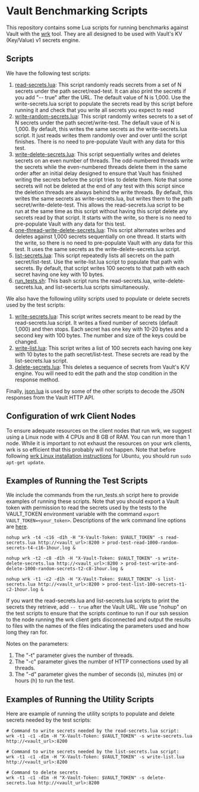 # Vault Benchmarking Scripts
This repository contains some Lua scripts for running benchmarks against Vault with the [wrk](https://github.com/wg/wrk) tool. They are all designed to be used with Vault's KV (Key/Value) v1 secrets engine.

## Scripts
We have the following test scripts:
1. [read-secrets.lua](./read-secrets.lua): This script randomly reads secrets from a set of N secrets under the path secret/read-test. It can also print the secrets if you add "-- true" after the URL. The default value of N is 1,000. Use the write-secrets.lua script to populate the secrets read by this script before running it and check that you write all secrets you expect to read
1. [write-random-secrets.lua](./write-random-secrets.lua): This script randomly writes secrets to a set of N secrets under the path secret/write-test. The default vaue of N is 1,000. By default, this writes the same secrets as the write-secrets.lua script. It just reads writes them randomly over and over until the script finishes. There is no need to pre-populate Vault with any data for this test.
1. [write-delete-secrets.lua](./write-delete-secrets.lua): This script sequentially writes and deletes secrets on an even number of threads.  The odd-numbered threads write the secrets while the even-numbered threads delete them in the same order after an initial delay designed to ensure that Vault has finished writing the secrets before the script tries to delete them. Note that some secrets will not be deleted at the end of any test with this script since the deletion threads are always behind the write threads. By default, this writes the same secrets as write-secrets.lua, but writes them to the path secret/write-delete-test. This allows the read-secrets.lua script to be run at the same time as this script without having this script delete any secrets read by that script. It starts with the write, so there is no need to pre-populate Vault with any data for this test.
1. [one-thread-write-delete-secrets.lua](./one-thread-write-delete-secrets.lua): This script alternates writes and deletes against 1,000 secrets sequentially on one thread. It starts with the write, so there is no need to pre-populate Vault with any data for this test. It uses the same secrets as the write-delete-secrets.lua script.
1. [list-secrets.lua](./list-secerts.lua): This script repeatedly lists all secrets on the path secret/list-test. Use the write-list.lua script to populate that path with secrets. By default, that script writes 100 secrets to that path with each secret having one key with 10 bytes.
1. [run_tests.sh](./run_tests.sh): This bash script runs the read-secrets.lua, write-delete-secrets.lua, and list-secerts.lua scripts simultaneously.

We also have the following utility scripts used to populate or delete secrets used by the test scripts:
1. [write-secrets.lua](./write-secrets.lua): This script writes secrets meant to be read by the read-secrets.lua script. It writes a fixed number of secrets (default 1,000) and then stops. Each secret has one key with 10-20 bytes and a second key with 100 bytes.  The number and size of the keys could be changed.
1. [write-list.lua](./write-list.lua): This script writes a list of 100 secrets each having one key with 10 bytes to the path secret/list-test. These secrets are read by the list-secrets.lua script.
1. [delete-secrets.lua](./delete-secrets.lua): This deletes a sequence of secrets from Vault's K/V engine. You will need to edit the path and the stop condition in the response method.

Finally, [json.lua](./json.lua) is used by some of the other scripts to decode the JSON responses from the Vault HTTP API.

## Configuration of wrk Client Nodes

To ensure adequate resources on the client nodes that run wrk, we suggest using a Linux node with 4 CPUs and 8 GB of RAM. You can run more than 1 node. While it is important to not exhaust the resources on your wrk clients, wrk is so efficient that this probably will not happen. Note that before following [wrk Linux installation instructions](https://github.com/wg/wrk/wiki/Installing-wrk-on-Linux) for Ubuntu, you should run `sudo apt-get update`.

## Examples of Running the Test Scripts
We include the commands from the run_tests.sh script here to provide examples of running these scripts.  Note that you should export a Vault token with permission to read the secrets used by the tests to the VAULT_TOKEN environment variable with the command `export VAULT_TOKEN=<your_token>`. Descriptions of the wrk command line options are [here](https://github.com/wg/wrk#command-line-options).

```
nohup wrk -t4 -c16 -d1h -H "X-Vault-Token: $VAULT_TOKEN" -s read-secrets.lua http://<vault_url>:8200 > prod-test-read-1000-random-secrets-t4-c16-1hour.log &

nohup wrk -t2 -c8 -d1h -H "X-Vault-Token: $VAULT_TOKEN" -s write-delete-secrets.lua http://<vault_url>:8200 > prod-test-write-and-delete-1000-random-secrets-t2-c8-1hour.log &

nohup wrk -t1 -c2 -d1h -H "X-Vault-Token: $VAULT_TOKEN" -s list-secrets.lua http://<vault_url>:8200 > prod-test-list-100-secrets-t1-c2-1hour.log &
```

If you want the read-secrets.lua and list-secrets.lua scripts to print the secrets they retrieve, add `-- true` after the Vault URL. We use "nohup" on the test scripts to ensure that the scripts continue to run if our ssh session to the node running the wrk client gets disconnected and output the results to files with the names of the files indicating the parameters used and how long they ran for.

Notes on the parameters:
1. The "-t" parameter gives the number of threads.
1. The "-c" parameter gives the number of HTTP connections used by all threads.
1. The "-d" parameter gives the number of seconds (s), minutes (m) or hours (h) to run the test.

## Examples of Running the Utility Scripts
Here are example of running the utility scripts to populate and delete secrets needed by the test scripts:

```
# Command to write secrets needed by the read-secrets.lua script:
wrk -t1 -c1 -d1m -H "X-Vault-Token: $VAULT_TOKEN" -s write-secrets.lua http://<vault_url>:8200

# Command to write secrets needed by the list-secrets.lua script:
wrk -t1 -c1 -d1m -H "X-Vault-Token: $VAULT_TOKEN" -s write-list.lua http://<vault_url>:8200

# Command to delete secrets
wrk -t1 -c1 -d1m -H "X-Vault-Token: $VAULT_TOKEN" -s delete-secrets.lua http://<vault_url>:8200
```
